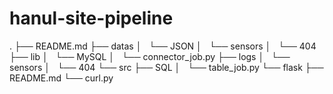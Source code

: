 # hanul-site-pipeline

.
├── README.md
├── datas
│   └── JSON
│       └── sensors
│           └── 404
├── lib
│   └── MySQL
│       └── connector_job.py
├── logs
│   └── sensors
│       └── 404
└── src
    ├── SQL
    │   └── table_job.py
    └── flask
        ├── README.md
        └── curl.py
